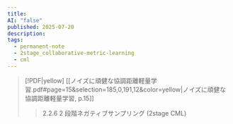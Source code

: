 ```yaml
---
title: 
AI: "false"
published: 2025-07-20
description: 
tags:
  - permanent-note
  - 2stage_collaborative-metric-learning
  - cml
---
```


> [!PDF|yellow] [[ノイズに頑健な協調距離軽量学習.pdf#page=15&selection=185,0,191,12&color=yellow|ノイズに頑健な協調距離軽量学習, p.15]]
> > 2.2.6 2 段階ネガティブサンプリング (2stage CML)
> 
